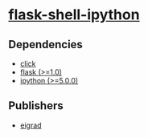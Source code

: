 # [flask-shell-ipython](https://pypi.org/project/flask-shell-ipython)

## Dependencies
- [click](packages/c/click.md)
- [flask (>=1.0)](packages/f/flask.md)
- [ipython (>=5.0.0)](packages/i/ipython.md)



## Publishers
- [eigrad](https://pypi.org/user/eigrad)

